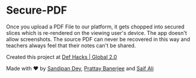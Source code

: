 # Secure-PDF

Once you upload a PDF File to our platform, it gets chopped into secured slices which is re-rendered on the viewing user's device. The app doesn't allow screenshots. The source PDF can never be recovered in this way and teachers always feel that their notes can't be shared.

Created this project at [Def Hacks | Global 2.0](https://defhacks.co/hackathons/global_2.0)

Made with ♥ by [Sandipan Dey](https://github.com/sandipndev),  [Prattay Banerjee](https://github.com/neilblaze) and [Saif Ali](https://github.com/fias786)
